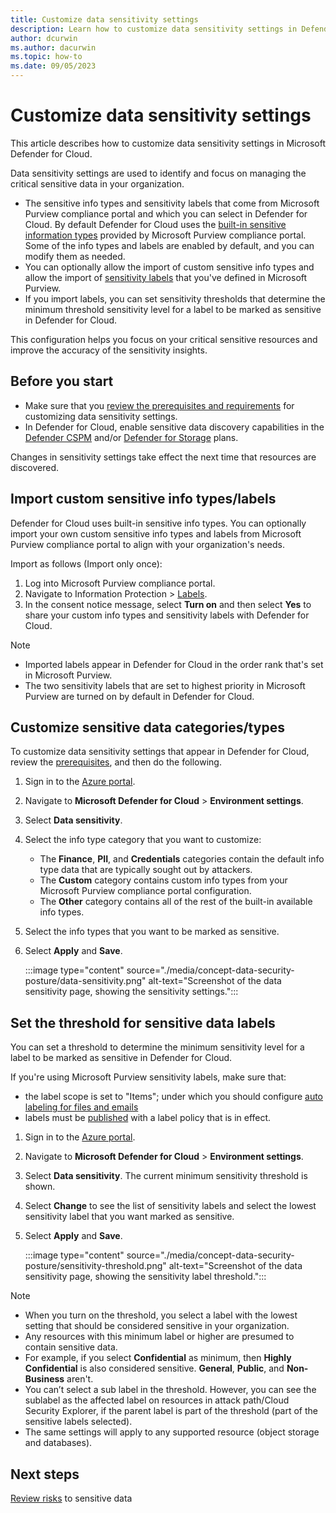 ```yaml
---
title: Customize data sensitivity settings
description: Learn how to customize data sensitivity settings in Defender for Cloud
author: dcurwin
ms.author: dacurwin
ms.topic: how-to
ms.date: 09/05/2023
---
```

# Customize data sensitivity settings

This article describes how to customize data sensitivity settings in Microsoft Defender for Cloud.

Data sensitivity settings are used to identify and focus on managing the critical sensitive data in your organization.

- The sensitive info types and sensitivity labels that come from Microsoft Purview compliance portal and which you can select in Defender for Cloud. By default Defender for Cloud uses the [built-in sensitive information types](/microsoft-365/compliance/sensitive-information-type-learn-about) provided by Microsoft Purview compliance portal. Some of the info types and labels are enabled by default, and you can modify them as needed.
- You can optionally allow the import of custom sensitive info types and allow the import of [sensitivity labels](/microsoft-365/compliance/sensitivity-labels) that you've defined in Microsoft Purview.
- If you import labels, you can set sensitivity thresholds that determine the minimum threshold sensitivity level for a label to be marked as sensitive in Defender for Cloud.

This configuration helps you focus on your critical sensitive resources and improve the accuracy of the sensitivity insights.

## Before you start

- Make sure that you [review the prerequisites and requirements](concept-data-security-posture-prepare.md#configuring-data-sensitivity-settings) for customizing data sensitivity settings.
- In Defender for Cloud, enable sensitive data discovery capabilities in the [Defender CSPM](data-security-posture-enable.md) and/or [Defender for Storage](defender-for-storage-data-sensitivity.md) plans.

Changes in sensitivity settings take effect the next time that resources are discovered.

## Import custom sensitive info types/labels

Defender for Cloud uses built-in sensitive info types. You can optionally import your own custom sensitive info types and labels from Microsoft Purview compliance portal to align with your organization's needs.

Import as follows (Import only once):

1. Log into Microsoft Purview compliance portal.
1. Navigate to Information Protection > [Labels](https://compliance.microsoft.com/informationprotection/labels).
1. In the consent notice message, select **Turn on** and then select **Yes** to share your custom info types and sensitivity labels with Defender for Cloud.

> [!NOTE]
>
> - Imported labels appear in Defender for Cloud in the order rank that's set in Microsoft Purview.
> - The two sensitivity labels that are set to highest priority in Microsoft Purview are turned on by default in Defender for Cloud.

## Customize sensitive data categories/types

To customize data sensitivity settings that appear in Defender for Cloud, review the [prerequisites](concept-data-security-posture-prepare.md#configuring-data-sensitivity-settings), and then do the following.

1. Sign in to the [Azure portal](https://portal.azure.com).
1. Navigate to **Microsoft Defender for Cloud** > **Environment settings**.
1. Select **Data sensitivity**.
1. Select the info type category that you want to customize:
    - The **Finance**, **PII**, and **Credentials** categories contain the default info type data that are typically sought out by attackers.
    - The **Custom** category contains custom info types from your Microsoft Purview compliance portal configuration.
    - The **Other** category contains all of the rest of the built-in available info types.
1. Select the info types that you want to be marked as sensitive.
1. Select **Apply** and **Save**.

    :::image type="content" source="./media/concept-data-security-posture/data-sensitivity.png" alt-text="Screenshot of the data sensitivity page, showing the sensitivity settings.":::

## Set the threshold for sensitive data labels

 You can set a threshold to determine the minimum sensitivity level for a label to be marked as sensitive in Defender for Cloud.

If you're using Microsoft Purview sensitivity labels, make sure that:

- the label scope is set to "Items"; under which you should configure [auto labeling for files and emails](/microsoft-365/compliance/apply-sensitivity-label-automatically#how-to-configure-auto-labeling-for-office-apps)
- labels must be [published](/microsoft-365/compliance/create-sensitivity-labels#publish-sensitivity-labels-by-creating-a-label-policy) with a label policy that is in effect.

1. Sign in to the [Azure portal](https://portal.azure.com).
1. Navigate to **Microsoft Defender for Cloud** > **Environment settings**.
1. Select **Data sensitivity**.
    The current minimum sensitivity threshold is shown.
1. Select **Change** to see the list of sensitivity labels and select the lowest sensitivity label that you want marked as sensitive.
1. Select **Apply** and **Save**.

    :::image type="content" source="./media/concept-data-security-posture/sensitivity-threshold.png" alt-text="Screenshot of the data sensitivity page, showing the sensitivity label threshold.":::

> [!NOTE]
>
> - When you turn on the threshold, you select a label with the lowest setting that should be considered sensitive in your organization.
> - Any resources with this minimum label or higher are presumed to contain sensitive data.
> - For example, if you select **Confidential** as minimum, then **Highly Confidential** is also considered sensitive. **General**, **Public**, and **Non-Business** aren't.
> - You can’t select a sub label in the threshold. However, you can see the sublabel as the affected label on resources in attack path/Cloud Security Explorer, if the parent label is part of the threshold (part of the sensitive labels selected).
> - The same settings will apply to any supported resource (object storage and databases).

## Next steps

[Review risks](data-security-review-risks.md) to sensitive data
